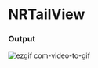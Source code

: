 # NRTailView





### Output

![ezgif com-video-to-gif](https://user-images.githubusercontent.com/28722125/33989630-41201c04-e0f0-11e7-9ca4-42476aacd95e.gif)
